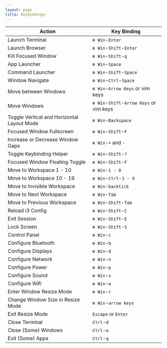 ```yaml
---
layout: page
title: Keybindings
---
```


| Action | Key Binding |
|-------------|-------------|
|Launch Terminal|`⊞ Win`-`Enter`|
|Launch Browser|`⊞ Win`-`Shift`-`Enter`|
|Kill Focused Window|`⊞ Win`-`Shift`-`q`|
|App Launcher|`⊞ Win`-`Space`|
|Command Launcher|`⊞ Win`-`Shift`-`Space`|
|Window Navigate|`⊞ Win`-`Ctrl`-`Space`|
|Move between Windows|`⊞ Win`-`Arrow Keys` or vim keys|
|Move Windows|`⊞ Win`-`Shift`-`Arrow Keys` or vim keys|
|Toggle Vertical and Horizontal Layout Mode|`⊞ Win`-`Backspace`|
|Focused Window Fullscreen|`⊞ Win`-`Shift`-`F`|
|Increase or Decrease Window Gaps|`⊞ Win`-`+` and `-`|
|Toggle Keybinding Helper|`⊞ Win`-`Shift`-`?`|
|Focused Window Floating Toggle|`⊞ Win`-`Shift`-`F`|
|Move to Workspace 1 - 10|`⊞ Win`-`1 - 0`|
|Move to Workspace 10 - 19|`⊞ Win`-`Ctrl`-`1 - 9`|
|Move to Invisible Workspace|`⊞ Win`-`backtick`|
|Move to Next Workspace|`⊞ Win`-`Tab`|
|Move to Previous Workspace|`⊞ Win`-`Shift`-`Tab`|
|Reload i3 Config|`⊞ Win`-`Shift`-`C`|
|Exit Session|`⊞ Win`-`Shift`-`E`|
|Lock Screen|`⊞ Win`-`Shift`-`S`|
|Control Panel|`⊞ Win`-`c`|
|Configure Bluetooth|`⊞ Win`-`b`|
|Configure Displays|`⊞ Win`-`d`|
|Configure Network|`⊞ Win`-`n`|
|Configure Power|`⊞ Win`-`p`|
|Configure Sound|`⊞ Win`-`s`|
|Configure Wifi|`⊞ Win`-`w`|
|Enter Window Resize Mode|`⊞ Win`-`r`|
|Change Window Size in Resize Mode|`⊞ Win`-`arrow keys`|
|Exit Resize Mode|`Escape` or `Enter`|
|Close Terminal|`Ctrl`-`d`|
|Close (Some) Windows|`Ctrl`-`w`|
|Exit (Some) Apps|`Ctrl`-`q`|


